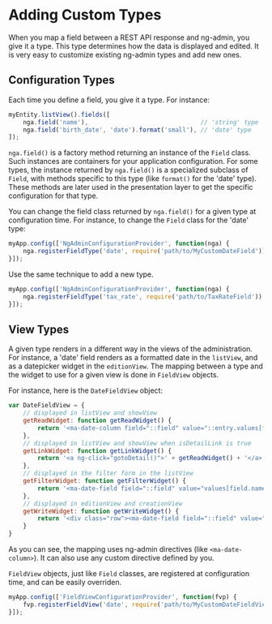 # Adding Custom Types

When you map a field between a REST API response and ng-admin, you give it a type. This type determines how the data is displayed and edited. It is very easy to customize existing ng-admin types and add new ones.

## Configuration Types

Each time you define a field, you give it a type. For instance:

```js
myEntity.listView().fields([
    nga.field('name'),                               // 'string' type
    nga.field('birth_date', 'date').format('small'), // 'date' type
]);
```

`nga.field()` is a factory method returning an instance of the `Field` class. Such instances are containers for your application configuration. For some types, the instance returned by `nga.field()` is a specialized subclass of `Field`, with methods specific to this type (like `format()` for the 'date' type). These methods are later used in the presentation layer to get the specific configuration for that type.

You can change the field class returned by `nga.field()` for a given type at configuration time. For instance, to change the `Field` class for the 'date' type:

```js
myApp.config(['NgAdminConfigurationProvider', function(nga) {
    nga.registerFieldType('date', require('path/to/MyCustomDateField'))
}]);
```

Use the same technique to add a new type.

```js
myApp.config(['NgAdminConfigurationProvider', function(nga) {
    nga.registerFieldType('tax_rate', require('path/to/TaxRateField'))
}]);
```

## View Types

A given type renders in a different way in the views of the administration. For instance, a 'date' field renders as a formatted date in the `listView`, and as a datepicker widget in the `editionView`. The mapping between a type and the widget to use for a given view is done in `FieldView` objects. 

For instance, here is the `DateFieldView` object:

```js
var DateFieldView = {
    // displayed in listView and showView
    getReadWidget: function getReadWidget() {
        return '<ma-date-column field="::field" value="::entry.values[field.name()]"></ma-date-column>';
    },
    // displayed in listView and showView when isDetailLink is true
    getLinkWidget: function getLinkWidget() {
        return '<a ng-click="gotoDetail()">' + getReadWidget() + '</a>';
    },
    // displayed in the filter form in the listView
    getFilterWidget: function getFilterWidget() {
        return '<ma-date-field field="::field" value="values[field.name()]"></ma-date-field>';
    },
    // displayed in editionView and creationView
    getWriteWidget: function getWriteWidget() {
        return '<div class="row"><ma-date-field field="::field" value="entry.values[field.name()]" class="col-sm-4"></ma-date-field></div>';
    }
}
```

As you can see, the mapping uses ng-admin directives (like `<ma-date-column>`). It can also use any custom directive defined by you.

`FieldView` objects, just like `Field` classes, are registered at configuration time, and can be easily overriden. 

```js
myApp.config(['FieldViewConfigurationProvider', function(fvp) {
    fvp.registerFieldView('date', require('path/to/MyCustomDateFieldView'))
}]);
```
